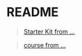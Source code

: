 # README

> [Starter Kit from ...](https://github.com/StephenGrider/ReduxSimpleStarter)

> [course from ...](https://www.udemy.com/react-redux/)
